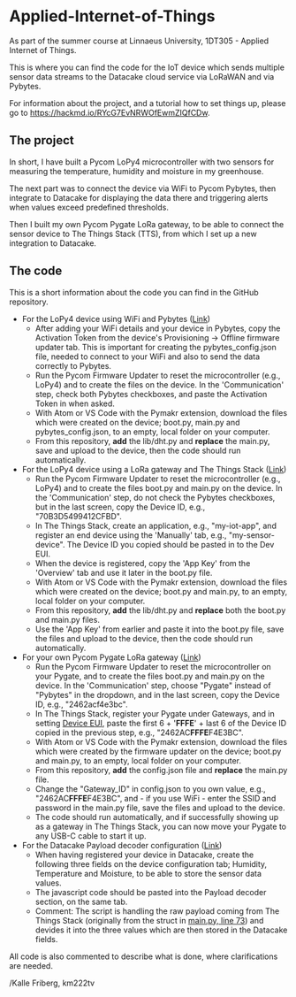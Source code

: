 # Applied-Internet-of-Things
As part of the summer course at Linnaeus University, 1DT305 - Applied Internet of Things. 

This is where you can find the code for the IoT device which sends multiple sensor data streams to the Datacake cloud service via LoRaWAN and via Pybytes. 

For information about the project, and a tutorial how to set things up, please go to https://hackmd.io/RYcG7EvNRWOfEwmZIQfCDw.

## The project
In short, I have built a Pycom LoPy4 microcontroller with two sensors for measuring the temperature, humidity and moisture in my greenhouse.

The next part was to connect the device via WiFi to Pycom Pybytes, then integrate to Datacake for displaying the data there and triggering alerts when values exceed predefined thresholds.

Then I built my own Pycom Pygate LoRa gateway, to be able to connect the sensor device to The Things Stack (TTS), from which I set up a new integration to Datacake.

## The code
This is a short information about the code you can find in the GitHub repository.
* For the LoPy4 device using WiFi and Pybytes ([Link](https://github.com/km222tv/Applied-Internet-of-Things/tree/main/pybytes))
    * After adding your WiFi details and your device in Pybytes, copy the Activation Token from the device's Provisioning -> Offline firmware updater tab. This is important for creating the pybytes_config.json file, needed to connect to your WiFi and also to send the data correctly to Pybytes.
    * Run the Pycom Firmware Updater to reset the microcontroller (e.g., LoPy4) and to create the files on the device. In the 'Communication' step, check both Pybytes checkboxes, and paste the Activation Token in when asked.
    * With Atom or VS Code with the Pymakr extension, download the files which were created on the device; boot.py, main.py and pybytes_config.json, to an empty, local folder on your computer.
    * From this repository, **add** the lib/dht.py and **replace** the main.py, save and upload to the device, then the code should run automatically.
* For the LoPy4 device using a LoRa gateway and The Things Stack ([Link](https://github.com/km222tv/Applied-Internet-of-Things/tree/main/lorawan))
    * Run the Pycom Firmware Updater to reset the microcontroller (e.g., LoPy4) and to create the files boot.py and main.py on the device. In the 'Communication' step, do not check the Pybytes checkboxes, but in the last screen, copy the Device ID, e.g., "70B3D5499412CFBD".
    * In The Things Stack, create an application, e.g., "my-iot-app", and register an end device using the 'Manually' tab, e.g., "my-sensor-device". The Device ID you copied should be pasted in to the Dev EUI.
    * When the device is registered, copy the 'App Key' from the 'Overview' tab and use it later in the boot.py file.
    * With Atom or VS Code with the Pymakr extension, download the files which were created on the device; boot.py and main.py, to an empty, local folder on your computer.
    * From this repository, **add** the lib/dht.py and **replace** both the boot.py and main.py files.
    * Use the 'App Key' from earlier and paste it into the boot.py file, save the files and upload to the device, then the code should run automatically.
* For your own Pycom Pygate LoRa gateway ([Link](https://github.com/km222tv/Applied-Internet-of-Things/tree/main/pygate_gw))
    * Run the Pycom Firmware Updater to reset the microcontroller on your Pygate, and to create the files boot.py and main.py on the device. In the 'Communication' step, choose "Pygate" instead of "Pybytes" in the dropdown, and in the last screen, copy the Device ID, e.g., "2462acf4e3bc".
    * In The Things Stack, register your Pygate under Gateways, and in setting [Device EUI](https://www.thethingsindustries.com/docs/reference/glossary/#gateway-eui), paste the first 6 + '**FFFE**' + last 6 of the Device ID copied in the previous step, e.g., "2462AC**FFFE**F4E3BC".
    * With Atom or VS Code with the Pymakr extension, download the files which were created by the firmware updater on the device; boot.py and main.py, to an empty, local folder on your computer.
    * From this repository, **add** the config.json file and **replace** the main.py file.
    * Change the "Gateway_ID" in config.json to you own value, e.g., "2462AC**FFFE**F4E3BC", and - if you use WiFi - enter the SSID and password in the main.py file, save the files and upload to the device.
    * The code should run automatically, and if successfully showing up as a gateway in The Things Stack, you can now move your Pygate to any USB-C cable to start it up.
* For the Datacake Payload decoder configuration ([Link](https://github.com/km222tv/Applied-Internet-of-Things/tree/main/datacake_decoder))
    * When having registered your device in Datacake, create the following three fields on the device configuration tab; Humidity, Temperature and Moisture, to be able to store the sensor data values.
    * The javascript code should be pasted into the Payload decoder section, on the same tab.
    * Comment: The script is handling the raw payload coming from The Things Stack (originally from the struct in [main.py, line 73](https://github.com/km222tv/Applied-Internet-of-Things/blob/main/lorawan/main.py)) and devides it into the three values which are then stored in the Datacake fields. 

All code is also commented to describe what is done, where clarifications are needed.

/Kalle Friberg, km222tv
